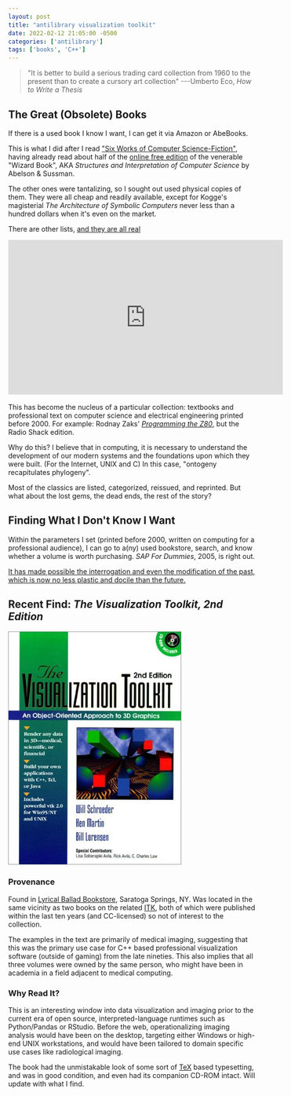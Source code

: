 ```yaml
---
layout: post
title: "antilibrary visualization toolkit"
date: 2022-02-12 21:05:00 -0500
categories: ['antilibrary']
tags: ['books', 'C++']
---
```


> "It is better to build a serious trading card collection from 1960 to the present than to create a cursory art collection"
> ---Umberto Eco, _How to Write a Thesis_

## The Great (Obsolete) Books

If there is a used book I know I want, I can get it via Amazon or AbeBooks.

This is what I did after I read ["Six Works of Computer Science-Fiction"](http://blog.fogus.me/2015/04/27/six-works-of-computer-science-fiction/), having already read about half of the [online free edition](https://sarabander.github.io/sicp/) of the venerable "Wizard Book", AKA _Structures and Interpretation of Computer Science_ by Abelson & Sussman.

The other ones were tantalizing, so I sought out used physical copies of them. They were all cheap and readily available, except for Kogge's magisterial _The Architecture of Symbolic Computers_ never less than a hundred dollars when it's even on the market.

There are other lists, [and they are all real](https://retrocomputing.stackexchange.com/q/10997)

<!-- markdownlint-disable MD033 -->
<iframe width="560" height="315" src="https://www.youtube.com/embed/4U9MI0u2VIE" title="YouTube video player" frameborder="0" allow="accelerometer; autoplay; clipboard-write; encrypted-media; gyroscope; picture-in-picture" allowfullscreen></iframe>
<!-- markdownlint-enable MD033 -->

This has become the nucleus of a particular collection: textbooks and professional text on computer science and electrical engineering printed before 2000. For example: Rodnay Zaks' [_Programming the Z80_](https://archive.org/details/Programming_the_Z-80_2nd_Edition_1980_Rodnay_Zaks), but the Radio Shack edition.

Why do this? I believe that in computing, it is necessary to understand the development of our modern systems and the foundations upon which they were built. (For the Internet, UNIX and C) In this case, "ontogeny recapitulates phylogeny".

Most of the classics are listed, categorized, reissued, and reprinted. But what about the lost gems, the dead ends, the rest of the story?

## Finding What I Don't Know I Want

Within the parameters I set (printed before 2000, written on computing for a professional audience), I can go to a(ny) used bookstore, search, and know whether a volume is worth purchasing. _SAP For Dummies_, 2005, is right out.

[It has made possible the interrogation and even the modification of the past, which is now no less plastic and docile than the future.](http://coldbacon.com/writing/borges-tlon.html)

## Recent Find: _The Visualization Toolkit, 2nd Edition_

![The Visualization Toolkit, 2nd Edition](/assets/images/visualization_toolkit.jpg)

### Provenance

Found in [Lyrical Ballad Bookstore](https://www.facebook.com/Lyrical-Ballad-Bookstore-157339480976029/), Saratoga Springs, NY. Was located in the same vicinity as two books on the related [ITK](http://www.itk.org), both of which were published within the last ten years (and CC-licensed) so not of interest to the collection.

The examples in the text are primarily of medical imaging, suggesting that this was the primary use case for C\+\+ based professional visualization software (outside of gaming) from the late nineties. This also implies that all three volumes were owned by the same person, who might have been in academia in a field adjacent to medical computing.

### Why Read It?

This is an interesting window into data visualization and imaging prior to the current era of open source, interpreted-language runtimes such as Python/Pandas or RStudio. Before the web, operationalizing imaging analysis would have been on the desktop, targeting either Windows or high-end UNIX workstations, and would have been tailored to domain specific use cases like radiological imaging.

The book had the unmistakable look of some sort of [TeX](https://tug.org) based typesetting, and was in good condition, and even had its companion CD-ROM intact. Will update with what I find.
